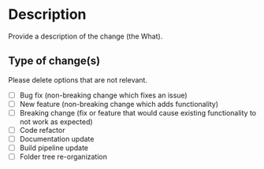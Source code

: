 # Description

Provide a description of the change (the What).  

## Type of change(s)

Please delete options that are not relevant.

- [ ] Bug fix (non-breaking change which fixes an issue)
- [ ] New feature (non-breaking change which adds functionality)
- [ ] Breaking change (fix or feature that would cause existing functionality to not work as expected)
- [ ] Code refactor
- [ ] Documentation update
- [ ] Build pipeline update
- [ ] Folder tree re-organization